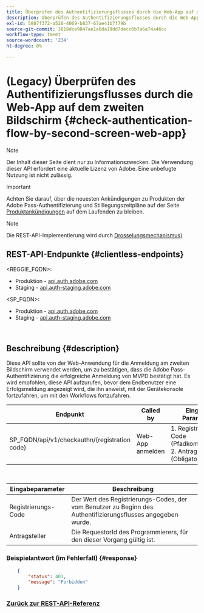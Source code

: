 ```yaml
---
title: Überprüfen des Authentifizierungsflusses durch die Web-App auf dem zweiten Bildschirm
description: Überprüfen des Authentifizierungsflusses durch die Web-App auf dem zweiten Bildschirm
exl-id: 5807f372-a520-4069-b837-67ae41b7f79b
source-git-commit: 3818dce9847ae1a0da19dd7decc6b7a6a74a46cc
workflow-type: tm+mt
source-wordcount: '234'
ht-degree: 0%

---
```


# (Legacy) Überprüfen des Authentifizierungsflusses durch die Web-App auf dem zweiten Bildschirm {#check-authentication-flow-by-second-screen-web-app}

>[!NOTE]
>
>Der Inhalt dieser Seite dient nur zu Informationszwecken. Die Verwendung dieser API erfordert eine aktuelle Lizenz von Adobe. Eine unbefugte Nutzung ist nicht zulässig.

>[!IMPORTANT]
>
> Achten Sie darauf, über die neuesten Ankündigungen zu Produkten der Adobe Pass-Authentifizierung und Stilllegungszeitpläne auf der Seite [Produktankündigungen](/help/authentication/product-announcements.md) auf dem Laufenden zu bleiben.

>[!NOTE]
>
> Die REST-API-Implementierung wird durch [Drosselungsmechanismus) ](/help/authentication/integration-guide-programmers/throttling-mechanism.md)

## REST-API-Endpunkte {#clientless-endpoints}

&lt;REGGIE_FQDN>:

* Produktion - [api.auth.adobe.com](http://api.auth.adobe.com/)
* Staging - [api.auth-staging.adobe.com](http://api.auth-staging.adobe.com/)

&lt;SP_FQDN>:

* Produktion - [api.auth.adobe.com](http://api.auth.adobe.com/)
* Staging - [api.auth-staging.adobe.com](http://api.auth-staging.adobe.com/)

</br>

## Beschreibung {#description}

Diese API sollte von der Web-Anwendung für die Anmeldung am zweiten Bildschirm verwendet werden, um zu bestätigen, dass die Adobe Pass-Authentifizierung die erfolgreiche Anmeldung von MVPD bestätigt hat. Es wird empfohlen, diese API aufzurufen, bevor dem Endbenutzer eine Erfolgsmeldung angezeigt wird, die ihn anweist, mit der Gerätekonsole fortzufahren, um mit den Workflows fortzufahren.


| Endpunkt | Called </br>by | Eingabe   </br>Parameter | HTTP </br>Methode | Antwort | HTTP </br>Antwort |
| --- | --- | --- | --- | --- | --- |
| SP_FQDN/api/v1/checkauthn/{registration code} | Web-App anmelden | 1. Registrierungs-Code </br>    (Pfadkomponente)</br>2.  Antragsteller-</br>    (Obligatorisch) | GET | XML oder JSON mit Fehlerdetails, wenn nicht erfolgreich. | 200 - Erfolg   </br>403 - Verboten |

</br>

| Eingabeparameter | Beschreibung |
| ----------------- | --------------------------------------------------------------------------------------------- |
| Registrierungs-Code | Der Wert des Registrierungs-Codes, der vom Benutzer zu Beginn des Authentifizierungsflusses angegeben wurde. |
| Antragsteller | Die RequestorId des Programmierers, für den dieser Vorgang gültig ist. |


### Beispielantwort (im Fehlerfall) {#response}

```JSON
    {
        "status": 403,
        "message": "Forbidden"
    }
```

### [Zurück zur REST-API-Referenz](/help/authentication/integration-guide-programmers/legacy/rest-api-v1/rest-api-reference.md)
